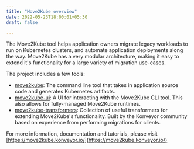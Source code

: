 ```yaml
---
title: "Move2Kube overview"
date: 2022-05-23T18:00:01+05:30
draft: false

---
```

The Move2Kube tool helps application owners migrate legacy workloads to run on Kubernetes clusters, and automate application deployments along the way.
Move2Kube has a very modular architecture, making it easy to extend it's functionality for a large variety of migration use-cases.

The project includes a few tools:

- [move2kube](https://github.com/konveyor/move2kube): The command line tool that takes in application source code and generates Kubernetes artifacts.
- [move2kube-ui](https://github.com/konveyor/move2kube-ui): A UI for interacting with the Move2Kube CLI tool. This also allows for fully-managed Move2Kube runtimes.
- [move2kube-transformers](https://github.com/konveyor/move2kube-transformers): Collection of useful transformers for extending Move2Kube's functionality. Built by the Konveyor community based on experience from performing migrations for clients.

For more information, documentation and tutorials, please visit [https://move2kube.konveyor.io/](https://move2kube.konveyor.io/)

